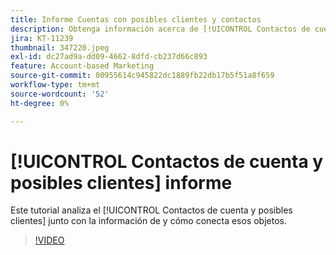 ```yaml
---
title: Informe Cuentas con posibles clientes y contactos
description: Obtenga información acerca de [!UICONTROL Contactos de cuenta y posibles clientes] junto con la información de y cómo conecta esos objetos.
jira: KT-11239
thumbnail: 347220.jpeg
exl-id: dc27ad9a-dd09-4662-8dfd-cb237d66c893
feature: Account-based Marketing
source-git-commit: 00955614c945822dc1889fb22db17b5f51a8f659
workflow-type: tm+mt
source-wordcount: '52'
ht-degree: 0%

---
```


# [!UICONTROL Contactos de cuenta y posibles clientes] informe

Este tutorial analiza el [!UICONTROL Contactos de cuenta y posibles clientes] junto con la información de y cómo conecta esos objetos.

>[!VIDEO](https://video.tv.adobe.com/v/347220/?quality=12&learn=on)
